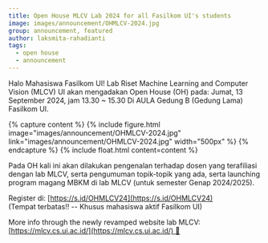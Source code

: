 ```yaml
---
title: Open House MLCV Lab 2024 for all Fasilkom UI's students
image: images/announcement/OHMLCV-2024.jpg
group: announcement, featured 
author: laksmita-rahadianti
tags:
  - open house
  - announcement
---
```


<!-- excerpt start -->
Halo Mahasiswa Fasilkom UI!
Lab Riset Machine Learning and Computer Vision (MLCV) UI akan mengadakan Open House (OH) pada:
Jumat, 13 September 2024, jam 13.30 ~ 15.30
Di AULA Gedung B (Gedung Lama) Fasilkom UI.
<!-- excerpt end -->

{% capture content %}
{% include figure.html image="images/announcement/OHMLCV-2024.jpg" link="images/announcement/OHMLCV-2024.jpg" width="500px" %}
{% endcapture %}
{% include float.html content=content %}

Pada OH kali ini akan dilakukan pengenalan terhadap dosen yang terafiliasi dengan lab MLCV, serta pengumuman topik-topik yang ada, serta launching program magang MBKM di lab MLCV (untuk semester Genap 2024/2025).

Register di: [https://s.id/OHMLCV24](https://s.id/OHMLCV24) (Tempat terbatas!! -- Khusus mahasiswa aktif Fasilkom UI)

More info through the newly revamped website lab MLCV: [https://mlcv.cs.ui.ac.id/](https://mlcv.cs.ui.ac.id/) 🤖
